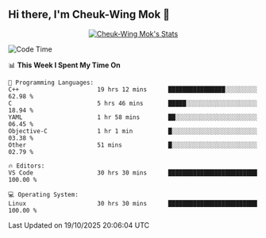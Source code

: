## Hi there, I'm Cheuk-Wing Mok 👋

<!--
**mozro0327/mozro0327** is a ✨ _special_ ✨ repository because its `README.md` (this file) appears on your GitHub profile.

Here are some ideas to get you started:

- 🔭 I’m currently working on ...
- 🌱 I’m currently learning ...
- 👯 I’m looking to collaborate on ...
- 🤔 I’m looking for help with ...
- 💬 Ask me about ...
- 📫 How to reach me: ...
- 😄 Pronouns: ...
- ⚡ Fun fact: ...
-->

<p align="center">
  <a href="https://github.com/mozro0327" class="rich-diff-level-one">
    <img src="https://github-readme-stats.vercel.app/api?username=mozro0327&title_color=333&text_color=777" alt="Cheuk-Wing Mok's Stats" >
    <!-- &hide=issues
    <img src="https://github-readme-stats.vercel.app/api?username=mozro0327&hide=issues&title_color=333&text_color=777" alt="Cheuk-Wing Mok's Stats" >
    -->
  </a>
</p>

<!--START_SECTION:waka-->
![Code Time](http://img.shields.io/badge/Code%20Time-3%2C933%20hrs%2048%20mins-blue)

📊 **This Week I Spent My Time On** 

```text
💬 Programming Languages: 
C++                      19 hrs 12 mins      ████████████████░░░░░░░░░   62.98 % 
C                        5 hrs 46 mins       █████░░░░░░░░░░░░░░░░░░░░   18.94 % 
YAML                     1 hr 58 mins        ██░░░░░░░░░░░░░░░░░░░░░░░   06.45 % 
Objective-C              1 hr 1 min          █░░░░░░░░░░░░░░░░░░░░░░░░   03.38 % 
Other                    51 mins             █░░░░░░░░░░░░░░░░░░░░░░░░   02.79 % 

🔥 Editors: 
VS Code                  30 hrs 30 mins      █████████████████████████   100.00 % 

💻 Operating System: 
Linux                    30 hrs 30 mins      █████████████████████████   100.00 % 
```


 Last Updated on 19/10/2025 20:06:04 UTC
<!--END_SECTION:waka-->
